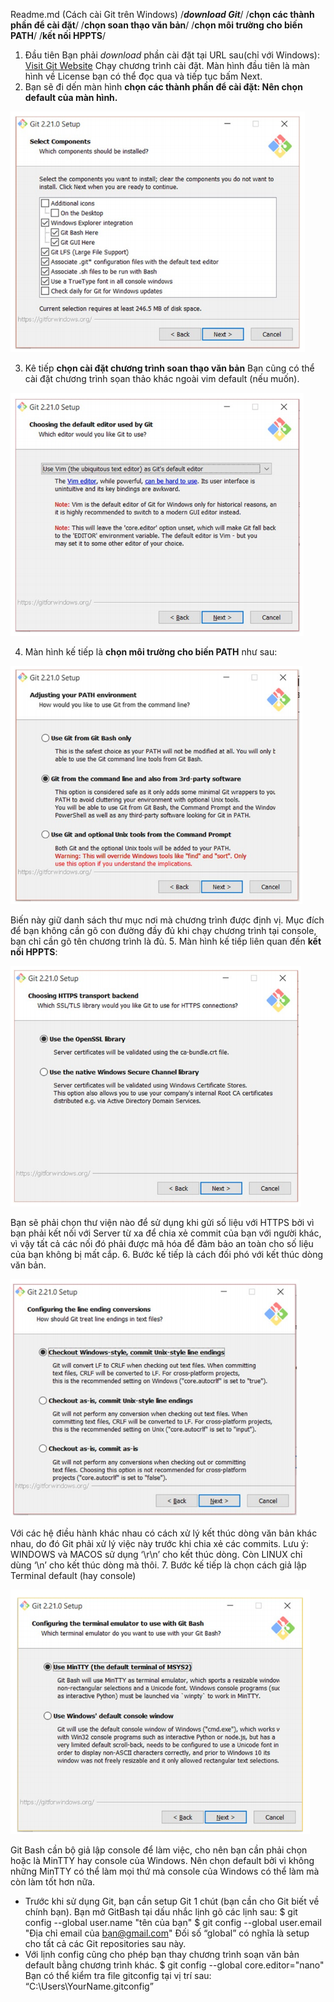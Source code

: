 Readme.md (Cách cài Git trên Windows)
/**_download Git_**/  /**chọn các thành phần để cài đặt**/  /**chọn soan thạo văn bản**/  /**chọn môi trường cho biến PATH**/  /**kết nối HPPTS**/
1. Đầu tiên Bạn phải _download_ phần cài đặt tại URL sau(chỉ với Windows):
[Visit Git Website](https://git-scm.com/download/win) 
Chạy chương trình cài đặt. Màn hình đầu tiên là màn hình về License bạn có thể đọc qua và tiếp tục bấm Next. 
2. Bạn sẽ đi dến màn hình **chọn các thành phần để cài đặt: Nên chọn default của màn hình.**

![Select Components](https://github.com/Dan470112/HocLamGitHub/blob/EditGitWindows/GitInstallDefault.png)

3. Kê tiếp **chọn cài đặt chương trình soan thạo văn bản**
   Bạn cũng có thể cài đặt chương trình sọan thảo khác ngoài vim default (nếu muốn).

![Default Editor](https://github.com/Dan470112/HocLamGitHub/blob/EditGitWindows/DefaultEditor.png)

4. Màn hình kế tiếp là **chọn môi trường cho biến PATH** như sau:

![AdjustingPath](https://github.com/Dan470112/HocLamGitHub/blob/EditGitWindows/AdjustingPath.png)

Biến này giữ danh sách thư mục nơi mà chương trình được định vị. Mục đích để bạn không cần gõ con đường đầy đủ khi chạy chương trình tại console, bạn chỉ cần gõ tên chương trình là đủ.
5. Màn hình kế tiếp liên quan đến **kết nối HPPTS**:

![HttpsConnect](https://github.com/Dan470112/HocLamGitHub/blob/EditGitWindows/HttpsConnect.png)

Bạn sẽ phải chọn thư viện nào để sử dụng khi gửi số liệu với HTTPS bởi vì bạn phải kết nối với Server từ xa để chia xẻ commit của bạn với người khác, vì vậy tất cả các nối đó phải được mã hóa để đảm bảo an toàn cho số liệu của bạn không bị mất cắp.
 6. Bước kế tiếp là cách đối phó với kết thúc dòng văn bản.
 
![LineEnding](https://github.com/Dan470112/HocLamGitHub/blob/EditGitWindows/LineEnding.png)

Với các hệ điều hành khác nhau có cách xử lý kết thúc dòng văn bản khác nhau, do đó Git phải xử lý việc này trước khi chia xẻ các commits.
Lưu ý:
WINDOWS và MACOS sử dụng ‘\r\n’ cho kết thúc dòng. Còn LINUX chỉ dùng ‘\n’ cho kết thúc dòng mà thôi.
7. Bước kế tiếp là chọn cách giả lập Terminal default (hay console)

![DefaultTerminal](https://github.com/Dan470112/HocLamGitHub/blob/EditGitWindows/DefaultTerminal.png)

Git Bash cần bộ giả lập console để làm việc, cho nên bạn cần phải chọn hoặc là MinTTY hay console của Windows.
Nên chọn default bởi vì không những MinTTY có thể làm mọi thứ mà console của Windows có thể làm mà còn làm tốt hơn nữa.
   
- Trước khi sử dụng Git, bạn cần setup Git 1 chút (bạn cần cho Git biết về chính bạn). Bạn mở GitBash tại dấu nhắc lịnh gõ các lịnh sau:
$ git config --global user.name "tên của bạn"
$ git config --global user.email "Địa chỉ email của bạn@gmail.com"
Đối số “global” có nghĩa là setup cho tất cả các Git repositories sau này.
- Với lịnh config cũng cho phép bạn thay chương trình soạn văn bản default bằng chương trình
khác.
$ git config --global core.editor="nano"
Bạn có thể kiểm tra file gitconfig tại vị trí sau: “C:\Users\YourName\.gitconfig”
